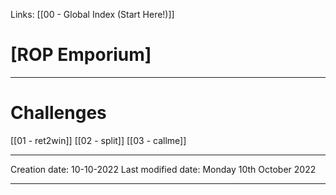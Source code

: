 Links: [[00 - Global Index (Start Here!)]]

# [ROP Emporium]
***
# Challenges
[[01 - ret2win]]
[[02 - split]]
[[03 - callme]]





---
Creation date: 10-10-2022
Last modified date: Monday 10th October 2022
***
